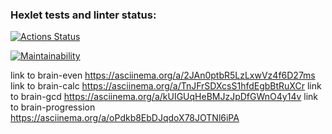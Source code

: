 ### Hexlet tests and linter status:
[![Actions Status](https://github.com/katgpt/php-project-45/actions/workflows/hexlet-check.yml/badge.svg)](https://github.com/katgpt/php-project-45/actions)

[![Maintainability](https://api.codeclimate.com/v1/badges/816117cee47511259957/maintainability)](https://codeclimate.com/github/katgpt/php-project-45/maintainability)

link to brain-even https://asciinema.org/a/2JAn0ptbR5LzLxwVz4f6D27ms
link to brain-calc https://asciinema.org/a/TnJFrSDXcsS1hfdEgbBtRuXCr
link to brain-gcd https://asciinema.org/a/kUIGUqHeBMJzJpDfGWnO4y14v
link to brain-progression https://asciinema.org/a/oPdkb8EbDJqdoX78JOTNl6iPA